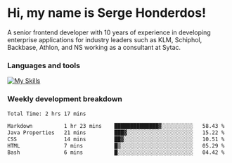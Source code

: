 # Hi, my name is Serge Honderdos!

A senior frontend developer with 10 years of experience in developing enterprise applications for industry leaders such as KLM, Schiphol, Backbase, Athlon, and NS working as a consultant at Sytac.

### Languages and tools
[![My Skills](https://skillicons.dev/icons?i=js,ts,angular,react,vue,nodejs,sqlite,postgres,mongodb,git,azure)](#)

### Weekly development breakdown
<!--START_SECTION:waka-->

```txt
Total Time: 2 hrs 17 mins

Markdown          1 hr 23 mins    ██████████████▓░░░░░░░░░░   58.43 %
Java Properties   21 mins         ███▓░░░░░░░░░░░░░░░░░░░░░   15.22 %
CSS               14 mins         ██▓░░░░░░░░░░░░░░░░░░░░░░   10.51 %
HTML              7 mins          █▒░░░░░░░░░░░░░░░░░░░░░░░   05.29 %
Bash              6 mins          █░░░░░░░░░░░░░░░░░░░░░░░░   04.42 %
```

<!--END_SECTION:waka-->
